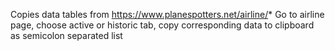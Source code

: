 Copies data tables from https://www.planespotters.net/airline/*
Go to airline page, choose active or historic tab, copy corresponding data to clipboard as semicolon separated list
